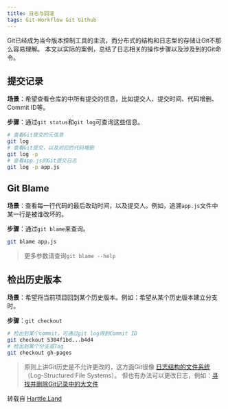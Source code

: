 ```yaml
---
title: 日志与回滚
tags: Git-Workflow Git Github
---
```


Git已经成为当今版本控制工具的主流，而分布式的结构和日志型的存储让Git不那么容易理解。
本文以实际的案例，总结了日志相关的操作步骤以及涉及到的Git命令。

<!--more-->

## 提交记录

**场景**：希望查看仓库的中所有提交的信息，比如提交人、提交时间、代码增删、Commit ID等。

**步骤**：通过`git status`和`git log`可查询这些信息。

```bash
# 查看Git提交的元信息
git log
# 查看Git提交，以及对应的代码增删
git log -p
# 查看app.js的Git提交日志
git log -p app.js
```

## Git Blame

**场景**：查看每一行代码的最后改动时间，以及提交人。例如，追溯`app.js`文件中某一行是被谁改坏的。

**步骤**：通过`git blame`来查询。

```bash
git blame app.js
```

> 更多参数请查询`git blame --help`

## 检出历史版本

**场景**：希望将当前项目回到某个历史版本。例如：希望从某个历史版本建立分支时。

**步骤**：`git checkout`

```bash
# 检出到某个commit，可通过git log得到Commit ID
git checkout 5304f1bd...b4d4
# 检出到某个分支或Tag
git checkout gh-pages
```

> 原则上讲Git历史是不允许更改的，这方面Git很像
> [日志结构的文件系统][log-fs]（Log-Structured File Systems）。
> 但也有办法可以更改日志，例如：[寻找并删除Git记录中的大文件][purge-in-git]

[log-fs]: /2014/01/03/morden-os-fs.html
[purge-in-git]: /2016/03/22/purge-large-files-in-gitrepo.html

转载自 <a href="https://harttle.land">Harttle.Land</a>
